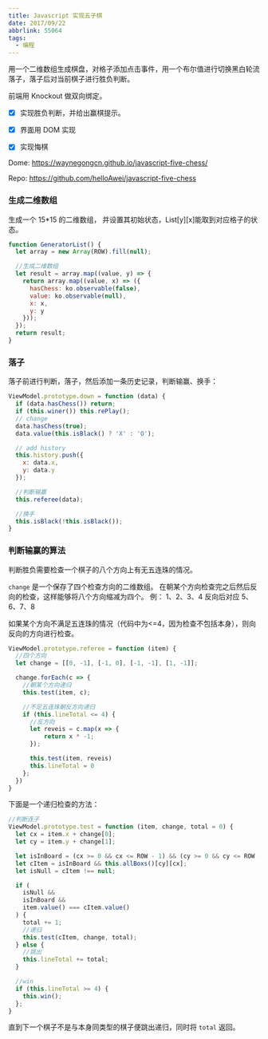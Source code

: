 ```yaml
---
title: Javascript 实现五子棋
date: 2017/09/22
abbrlink: 55064
tags:
  - 编程
---
```


用一个二维数组生成棋盘，对格子添加点击事件，用一个布尔值进行切换黑白轮流落子，落子后对当前棋子进行胜负判断。

前端用 Knockout 做双向绑定。

- [x] 实现胜负判断，并给出赢棋提示。
- [x] 界面用 DOM 实现
- [x] 实现悔棋


Dome: https://waynegongcn.github.io/javascript-five-chess/

Repo: https://github.com/helloAwei/javascript-five-chess

### 生成二维数组

生成一个 15*15 的二维数组， 并设置其初始状态，List[y][x]能取到对应格子的状态。

```javascript
function GeneratorList() {
  let array = new Array(ROW).fill(null);

  //生成二维数组
  let result = array.map((value, y) => {
    return array.map((value, x) => ({
      hasChess: ko.observable(false),
      value: ko.observable(null),
      x: x,
      y: y
    }));
  });
  return result;
}
```

### 落子

落子前进行判断，落子，然后添加一条历史记录，判断输赢、换手：

```javascript
ViewModel.prototype.down = function (data) {
  if (data.hasChess()) return;
  if (this.winer()) this.rePlay();
  // change
  data.hasChess(true);
  data.value(this.isBlack() ? 'X' : 'O');

  // add history
  this.history.push({
    x: data.x,
    y: data.y
  });

  //判断输赢
  this.referee(data);

  //换手
  this.isBlack(!this.isBlack());
}
```

### 判断输赢的算法

判断胜负需要检查一个棋子的八个方向上有无五连珠的情况。 

`change` 是一个保存了四个检查方向的二维数组。 在朝某个方向检查完之后然后反向的检查，这样能够将八个方向缩减为四个。 例： 1、2、3、4 反向后对应 5、6、7、8

如果某个方向不满足五连珠的情况（代码中为<=4，因为检查不包括本身），则向反向的方向进行检查。

```javascript
ViewModel.prototype.referee = function (item) {
  //四个方向
  let change = [[0, -1], [-1, 0], [-1, -1], [1, -1]];

  change.forEach(c => {
    //朝某个方向递归
    this.test(item, c);

    //不足五连珠朝反方向递归
    if (this.lineTotal <= 4) {
      //反方向
      let reveis = c.map(x => {
          return x * -1;
      });

      this.test(item, reveis)
      this.lineTotal = 0
    };
  })
}
```

下面是一个递归检查的方法：

```javascript
//判断连子
ViewModel.prototype.test = function (item, change, total = 0) {
  let cx = item.x + change[0];
  let cy = item.y + change[1];

  let isInBoard = (cx >= 0 && cx <= ROW - 1) && (cy >= 0 && cy <= ROW - 1);
  let cItem = isInBoard && this.allBoxs()[cy][cx];
  let isNull = cItem !== null;

  if (
    isNull &&
    isInBoard &&
    item.value() === cItem.value()
  ) {
    total += 1;
    //递归
    this.test(cItem, change, total);
  } else {
    //跳出
    this.lineTotal += total;
  }

  //win
  if (this.lineTotal >= 4) {
    this.win();
  };
}
```

直到下一个棋子不是与本身同类型的棋子便跳出递归，同时将 `total` 返回。
